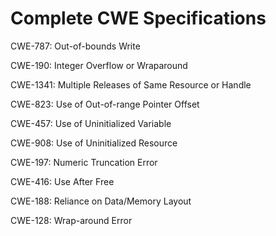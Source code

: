 

# Complete CWE Specifications

CWE-787: Out-of-bounds Write

CWE-190: Integer Overflow or Wraparound

CWE-1341: Multiple Releases of Same Resource or Handle

CWE-823: Use of Out-of-range Pointer Offset

CWE-457: Use of Uninitialized Variable

CWE-908: Use of Uninitialized Resource

CWE-197: Numeric Truncation Error

CWE-416: Use After Free

CWE-188: Reliance on Data/Memory Layout

CWE-128: Wrap-around Error